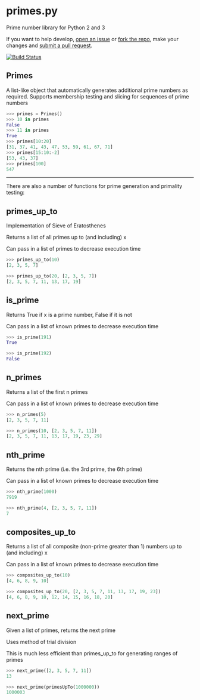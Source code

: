# primes.py

Prime number library for Python 2 and 3

If you want to help develop, [open an issue](https://github.com/liam-m/primes.py/issues/new) or [fork the repo](https://github.com/liam-m/primes.py/fork), make your changes and [submit a pull request](https://github.com/liam-m/primes.py/compare/).

[![Build Status](https://travis-ci.org/liam-m/primes.py.svg?branch=master)](https://travis-ci.org/liam-m/primes.py)

## Primes

A list-like object that automatically generates additional prime numbers as required. Supports membership testing and slicing for sequences of prime numbers

```python
>>> primes = Primes()
>>> 10 in primes
False
>>> 11 in primes
True
>>> primes[10:20]
[31, 37, 41, 43, 47, 53, 59, 61, 67, 71]
>>> primes[15:10:-2]
[53, 43, 37]
>>> primes[100]
547
```

---

There are also a number of functions for prime generation and primality testing:

## primes_up_to
    
Implementation of Sieve of Eratosthenes

Returns a list of all primes up to (and including) x

Can pass in a list of primes to decrease execution time

```python
>>> primes_up_to(10)
[2, 3, 5, 7]

>>> primes_up_to(20, [2, 3, 5, 7])
[2, 3, 5, 7, 11, 13, 17, 19]
```

## is_prime

Returns True if x is a prime number, False if it is not

Can pass in a list of known primes to decrease execution time

```python
>>> is_prime(191)
True

>>> is_prime(192)
False
```

## n_primes

Returns a list of the first n primes

Can pass in a list of known primes to decrease execution time

```python
>>> n_primes(5)
[2, 3, 5, 7, 11]

>>> n_primes(10, [2, 3, 5, 7, 11])
[2, 3, 5, 7, 11, 13, 17, 19, 23, 29]
```

## nth_prime

Returns the nth prime (i.e. the 3rd prime, the 6th prime)

Can pass in a list of known primes to decrease execution time 

```python
>>> nth_prime(1000)
7919

>>> nth_prime(4, [2, 3, 5, 7, 11])
7
```

## composites_up_to

Returns a list of all composite (non-prime greater than 1) numbers up to (and including) x

Can pass in a list of known primes to decrease execution time

```python
>>> composites_up_to(10)
[4, 6, 8, 9, 10]

>>> composites_up_to(20, [2, 3, 5, 7, 11, 13, 17, 19, 23])
[4, 6, 8, 9, 10, 12, 14, 15, 16, 18, 20]
```

## next_prime

Given a list of primes, returns the next prime

Uses method of trial division
    
This is much less efficient than primes_up_to for generating ranges of primes

```python
>>> next_prime([2, 3, 5, 7, 11])
13

>>> next_prime(primesUpTo(1000000))
1000003
```
